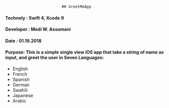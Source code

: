                              ## GreetMeApp
 
 #### Technoly : Swift 4, Xcode 9
 #### Developer : Medi W. Assumani
 #### Date : 01.19.2018
 
 
#### Purpose: This is a simple single view iOS app that take a string of name as input, and greet the user in Seven Languages:

* English
* French
* Spanish
* German
* Swahili
* Japanese
* Arabic





